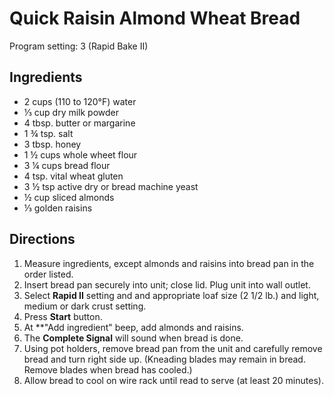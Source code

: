 # Quick Raisin Almond Wheat Bread
Program setting: 3 (Rapid Bake II)

## Ingredients
 * 2 cups (110 to 120°F) water
 * ⅓ cup dry milk powder
 * 4 tbsp. butter or margarine
 * 1 ¾ tsp. salt
 * 3 tbsp. honey
 * 1 ½ cups whole wheet flour
 * 3 ¼ cups bread flour
 * 4 tsp. vital wheat gluten
 * 3 ½ tsp active dry or bread machine yeast
 * ½ cup sliced almonds
 * ⅓ golden raisins

## Directions
1. Measure ingredients, except almonds and raisins into bread pan in the order listed.
2. Insert bread pan securely into unit; close lid. Plug unit into wall outlet.
3. Select **Rapid II** setting and and appropriate loaf size (2 1/2 lb.) and light, medium or dark crust setting.
4. Press **Start** button.
5. At **"Add ingredient" beep, add almonds and raisins.
6. The **Complete Signal** will sound when bread is done.
7. Using pot holders, remove bread pan from the unit and carefully remove bread and turn right side up. (Kneading blades may remain in bread. Remove blades when bread has cooled.)
8. Allow bread to cool on wire rack until read to serve (at least 20 minutes).

